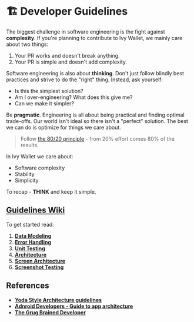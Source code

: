 # 🏗️ Developer Guidelines

The biggest challenge in software engineering is the fight against **complexity**. If you're planning to contribute to Ivy Wallet, we mainly care about two things:

1. Your PR works and doesn't break anything.
2. Your PR is simple and doesn't add complexity.

Software engineering is also about **thinking**. Don't just follow blindly best practices and strive to do the "right" thing. Instead, ask yourself:

- Is this the simplest solution?
- Am I over-engineering? What does this give me?
- Can we make it simpler?

Be **pragmatic**. Engineering is all about being practical and finding optimal trade-offs. Our world isn't ideal so there isn't a "perfect" solution. The best we can do is optimize for things we care about.

> Follow [the 80/20 principle](https://en.wikipedia.org/wiki/Pareto_principle) - from 20% effort comes 80% of the results.

In Ivy Wallet we care about:

- Software complexity
- Stability
- Simplicity


To recap - **THINK** and keep it simple.

## [Guidelines Wiki](./guidelines)

To get started read:

1. **[Data Modeling](./guidelines/Data-Modeling.md)**
2. **[Error Handling](./guidelines/Error-Handling.md)**
3. **[Unit Testing](./guidelines/Unit-Testing.md)**
4. **[Architecture](./guidelines/Architecture.md)**
5. **[Screen Architecture](./guidelines/Screen-Architecture.md)**
6. **[Screenshot Testing](./guidelines/Screenshot-Testing.md)**

## References

- **[Yoda Style Architecture guidelines](./archive/Yoda-Style-Architecture.md)**
- **[Adnroid Developers - Guide to app architecture](https://developer.android.com/topic/architecture)**
- **[The Grug Brained Developer](https://grugbrain.dev/)**
